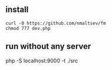 ## install
```
curl -O https://github.com/nmaltsev/fm
chmod 777 dev.php
```

## run without any server
php -S localhost:9000 -t ./src

